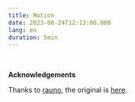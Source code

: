 ```yaml
---
title: Motion
date: 2023-08-24T12:13:00.000
lang: en
duration: 5min
---
```


<Motion />

<br />

**Acknowledgements**

Thanks to [rauno](https://twitter.com/raunofreiberg), the original is [here](https://uiplaybook.dev/play/motion).
